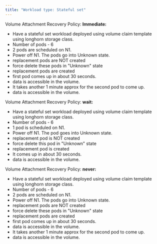 ```yaml
---
title: "Workload type: Stateful set"
---
```

Volume Attachment Recovery Policy: **Immediate:**
- Have a stateful set workload deployed using volume claim template using longhorn storage class.
- Number of pods - 6
- 2 pods are scheduled on N1.
- Power off N1. The pods go into Unknown state.
- replacement pods are NOT created
- force delete these pods in "Unknown" state
- replacement pods are created
- first pod comes up in about 30 seconds.
- data is accessible in the volume.
- It takes another 1 minute approx for the second pod to come up.
- data is accessible in the volume.

Volume Attachment Recovery Policy: **wait:**
- Have a stateful set workload deployed using volume claim template using longhorn storage class.
- Number of pods - 6
- 1 pod is scheduled on N1.
- Power off N1. The pod goes into Unknown state.
- replacement pod is NOT created
- force delete this pod in "Unknown" state
- replacement pod is created
- It comes up in about 30 seconds.
- data is accessible in the volume.

Volume Attachment Recovery Policy: **never:**
- Have a stateful set workload deployed using volume claim template using longhorn storage class.
- Number of pods - 6
- 2 pods are scheduled on N1.
- Power off N1. The pods go into Unknown state.
- replacement pods are NOT created
- force delete these pods in "Unknown" state
- replacement pods are created
- first pod comes up in about 30 seconds.
- data is accessible in the volume.
- It takes another 1 minute approx for the second pod to come up.
- data is accessible in the volume.
